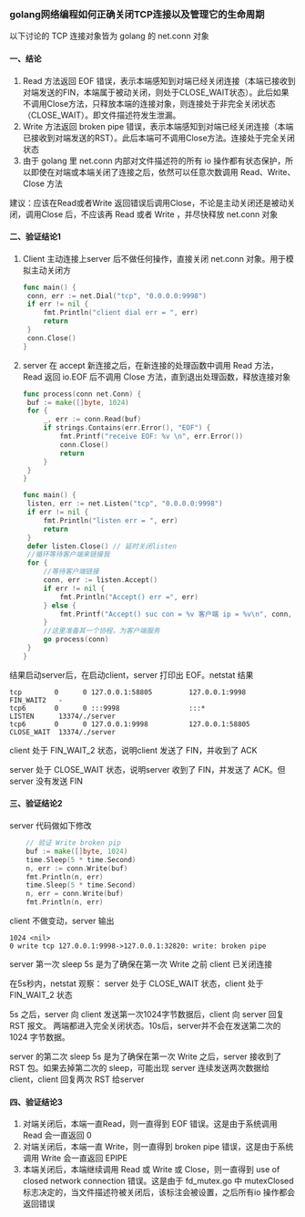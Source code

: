 ### golang网络编程如何正确关闭TCP连接以及管理它的生命周期

以下讨论的 TCP 连接对象皆为 golang 的 net.conn 对象

#### 一、结论

1. Read 方法返回 EOF 错误，表示本端感知到对端已经关闭连接（本端已接收到对端发送的FIN，本端属于被动关闭，则处于CLOSE_WAIT状态）。此后如果不调用Close方法，只释放本端的连接对象，则连接处于非完全关闭状态（CLOSE_WAIT）。即文件描述符发生泄漏。
2. Write 方法返回 broken pipe 错误，表示本端感知到对端已经关闭连接（本端已接收到对端发送的RST）。此后本端可不调用Close方法。连接处于完全关闭状态
3. 由于 golang 里 net.conn 内部对文件描述符的所有 io 操作都有状态保护，所以即使在对端或本端关闭了连接之后，依然可以任意次数调用 Read、Write、Close 方法

建议：应该在Read或者Write 返回错误后调用Close，不论是主动关闭还是被动关闭，调用Close 后，不应该再 Read 或者 Write ，并尽快释放 net.conn 对象

#### 二、验证结论1

1. Client 主动连接上server 后不做任何操作，直接关闭 net.conn 对象。用于模拟主动关闭方

   ```go
   func main() {
   	conn, err := net.Dial("tcp", "0.0.0.0:9998")
   	if err != nil {
   		fmt.Println("client dial err = ", err)
   		return
   	}
   	conn.Close()
   }
   ```

2. server 在 accept 新连接之后，在新连接的处理函数中调用 Read 方法，Read 返回 io.EOF 后不调用 Close 方法，直到退出处理函数，释放连接对象

   ```go
   func process(conn net.Conn) {
   	buf := make([]byte, 1024)
   	for {
   		_, err := conn.Read(buf)
   		if strings.Contains(err.Error(), "EOF") {
   			fmt.Printf("receive EOF: %v \n", err.Error())
   			conn.Close()
   			return
   		}
   	}
   }
   
   func main() {
   	listen, err := net.Listen("tcp", "0.0.0.0:9998")
   	if err != nil {
   		fmt.Println("listen err = ", err)
   		return
   	}
   	defer listen.Close() // 延时关闭listen
   	//循环等待客户端来链接我
   	for {
   		//等待客户端链接
   		conn, err := listen.Accept()
   		if err != nil {
   			fmt.Println("Accept() err =", err)
   		} else {
   			fmt.Printf("Accept() suc con = %v 客户端 ip = %v\n", conn, conn.RemoteAddr().String())
   		}
   		//这里准备其一个协程，为客户端服务
   		go process(conn)
   	}
   }
   
   ```

结果启动server后，在启动client，server 打印出 EOF。netstat 结果

```shell
tcp        0      0 127.0.0.1:58805         127.0.0.1:9998          FIN_WAIT2   -                   
tcp6       0      0 :::9998                 :::*                    LISTEN      13374/./server      
tcp6       0      0 127.0.0.1:9998          127.0.0.1:58805         CLOSE_WAIT  13374/./server   
```

client 处于 FIN_WAIT_2 状态，说明client 发送了 FIN，并收到了 ACK

server 处于 CLOSE_WAIT 状态，说明server 收到了 FIN，并发送了 ACK。但server 没有发送 FIN 

#### 三、验证结论2

server 代码做如下修改

```go
	// 验证 Write broken pip
	buf := make([]byte, 1024)
	time.Sleep(5 * time.Second)
	n, err := conn.Write(buf)
	fmt.Println(n, err)
	time.Sleep(5 * time.Second)
	n, err = conn.Write(buf)
	fmt.Println(n, err)
```

client 不做变动，server 输出

```
1024 <nil>
0 write tcp 127.0.0.1:9998->127.0.0.1:32820: write: broken pipe
```

server 第一次 sleep 5s 是为了确保在第一次 Write 之前 client 已关闭连接

在5s秒内，netstat 观察： server 处于 CLOSE_WAIT 状态，client 处于 FIN_WAIT_2 状态

5s 之后，server 向 client 发送第一次1024字节数据后，client 向 server 回复 RST 报文。 两端都进入完全关闭状态。10s后，server并不会在发送第二次的1024 字节数据。

server 的第二次 sleep 5s 是为了确保在第一次 Write 之后，server 接收到了 RST 包。如果去掉第二次的 sleep，可能出现 server 连续发送两次数据给 client，client 回复两次 RST 给server 

#### 四、验证结论3

1. 对端关闭后，本端一直Read，则一直得到 EOF 错误。这是由于系统调用 Read 会一直返回 0 
2. 对端关闭后，本端一直 Write，则一直得到 broken pipe 错误，这是由于系统调用 Write 会一直返回 EPIPE
3. 本端关闭后，本端继续调用 Read 或 Write 或 Close，则一直得到 use of closed network connection 错误。这是由于 fd_mutex.go 中 mutexClosed 标志决定的，当文件描述符被关闭后，该标注会被设置，之后所有io 操作都会返回错误

